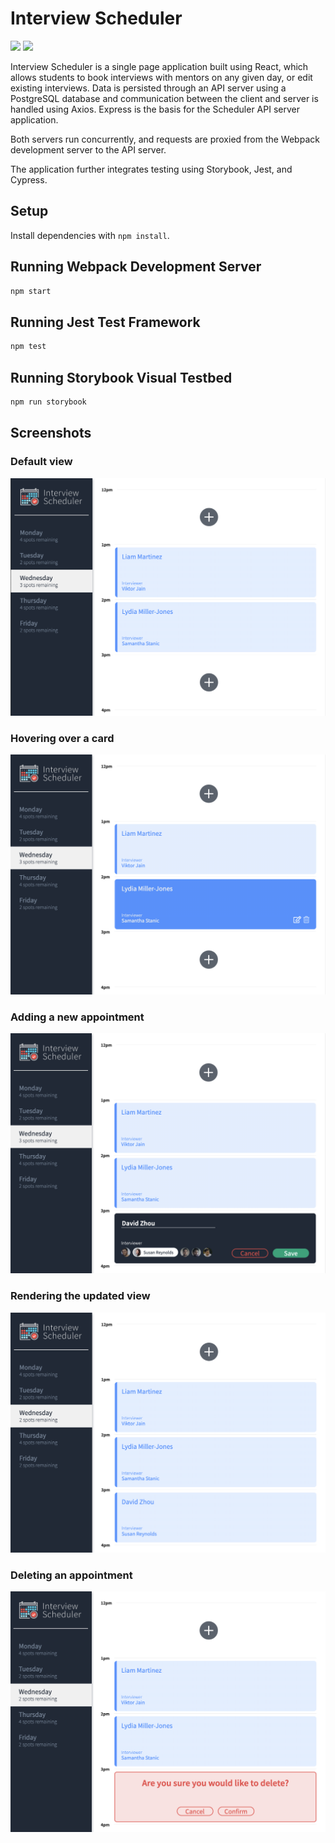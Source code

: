 # Interview Scheduler

![](https://img.shields.io/badge/version-v1.0-blue?style=flat&logo=github)
![](https://img.shields.io/badge/react-v16.9-blue?style=flat&logo=react)

Interview Scheduler is a single page application built using React, which allows students to book interviews with mentors on any given day, or edit existing interviews. Data is persisted through an API server using a PostgreSQL database and communication between the client and server is handled using Axios. Express is the basis for the Scheduler API server application.

Both servers run concurrently, and requests are proxied from the Webpack development server to the API server.

The application further integrates testing using Storybook, Jest, and Cypress.

## Setup

Install dependencies with `npm install`.

## Running Webpack Development Server

```sh
npm start
```

## Running Jest Test Framework

```sh
npm test
```

## Running Storybook Visual Testbed

```sh
npm run storybook
```

## Screenshots

### Default view

!["Default view"](https://github.com/d33zhou/scheduler/blob/master/docs/main.png?raw=true)

### Hovering over a card

!["Card hover view"](https://github.com/d33zhou/scheduler/blob/master/docs/hover-card.png?raw=true)

### Adding a new appointment

!["Adding new appointment"](https://github.com/d33zhou/scheduler/blob/master/docs/add-new.png?raw=true)

### Rendering the updated view

!["Updated view"](https://github.com/d33zhou/scheduler/blob/master/docs/updated-view.png?raw=true)

### Deleting an appointment

!["Deleting an appointment"](https://github.com/d33zhou/scheduler/blob/master/docs/deleting.png?raw=true)
